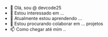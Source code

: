 
- 👋 Olá, sou @ devcode25
- 👀 Estou interessado em ...
- 🌱 Atualmente estou aprendendo ...
- 💞️ Estou procurando colaborar em ... projetos 
- 📫 Como chegar até mim ..
<!---
devcode25/devcode25 is a ✨ special ✨ repository because its `README.md` (this file) appears on your GitHub profile.
You can click the Preview link to take a look at your changes.
--->
